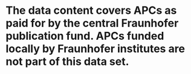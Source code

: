 # The data content covers APCs as paid for by the central Fraunhofer publication fund. APCs funded locally by Fraunhofer institutes are not part of this data set.


